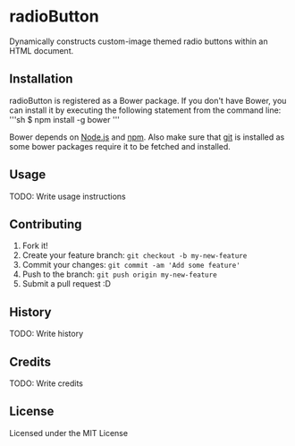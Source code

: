# radioButton
Dynamically constructs custom-image themed radio buttons within an HTML document.

## Installation

radioButton is registered as a Bower package. If you don't have Bower, you can install it by executing the following statement from the command line:
'''sh
$ npm install -g bower
'''

Bower depends on [Node.js](http://nodejs.org/) and [npm](http://npmjs.org/). Also make sure that [git](http://git-scm.com/) is installed as some bower
packages require it to be fetched and installed.

## Usage

TODO: Write usage instructions

## Contributing

1. Fork it!
2. Create your feature branch: `git checkout -b my-new-feature`
3. Commit your changes: `git commit -am 'Add some feature'`
4. Push to the branch: `git push origin my-new-feature`
5. Submit a pull request :D

## History

TODO: Write history

## Credits

TODO: Write credits

## License

Licensed under the MIT License
